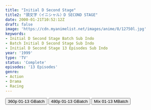 ```yaml
---
title: "Initial D Second Stage"
title2: "頭文字〈イニシャル〉D SECOND STAGE"
date: 2000-01-21T10:52:12Z
draft: false
image: 'https://cdn.myanimelist.net/images/anime/8/12750l.jpg'
keywords:
- Initial D Second Stage Batch Sub Indo
- Batch Initial D Second Stage Sub Indo
- Initial D Second Stage 13 Episodes Sub Indo
year: '1999'
type: 'TV'
status: 'Complete'
episodes: '13 Episodes'
genre:
- Action
- Drama
- Racing
---
```


<div class="d-g gg-5 gtc-r ai-c">
<button onclick="window.open('?bgoo=19kgNQhczL1YQgxN5mawN2wgux07hl_kQ','_blank')">360p 01-13 GBatch</button>
<button onclick="window.open('?bgoo=1HId8TqQm0g_BuyNnkuaTD7PWe6pksBly','_blank')">480p 01-13 GBatch</button>
<button onclick="window.open('?bmed=45utu4tdofsv4dy','_blank')">Mix 01-13 MBatch</button>
</div>